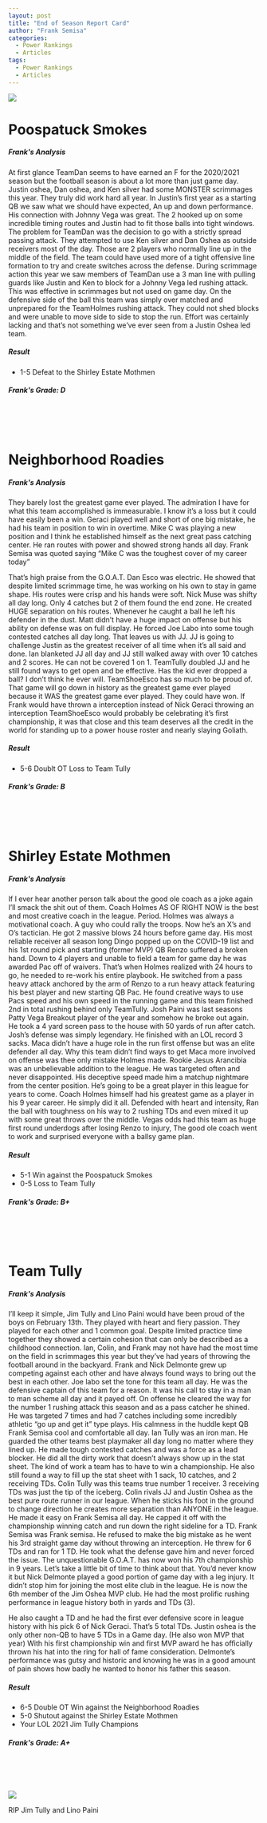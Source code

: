 ```yaml
---
layout: post
title: "End of Season Report Card"
author: "Frank Semisa"
categories:
  - Power Rankings
  - Articles
tags:
  - Power Rankings
  - Articles
---
```


<img src="https://lh3.googleusercontent.com/AQDjyB55aNsNdKjt7WIvUwgfvIaRB1ZchPQt-rzhDDFC_LXAf8xlJEXPEXjb5kkZhD-rWgppKYrXvImDhsByCyqwEz7ilPcWzbcDevlLhPBZB-BhKhYizsZj4bsyUccrX1c--hfXCQ=w2400">

# Poospatuck Smokes

##### Frank's Analysis
At first glance TeamDan seems to have earned an F for the 2020/2021 season but the football season is about a lot more than just game day. Justin oshea, Dan oshea, and Ken silver had some MONSTER scrimmages this year. They truly did work hard all year. In Justin’s first year as a starting QB we saw what we should have expected, An up and down performance. His connection with Johnny Vega was great. The 2 hooked up on some incredible timing routes and Justin had to fit those balls into tight windows. The problem for TeamDan was the decision to go with a strictly spread passing attack. They attempted to use Ken silver and Dan Oshea as outside receivers most of the day. Those are 2 players who normally line up in the middle of the field. The team could have used more of a tight offensive line formation to try and create switches across the defense. During scrimmage action this year we saw members of TeamDan use a 3 man line with pulling guards like Justin and Ken to block for a Johnny Vega led rushing attack. This was effective in scrimmages but not used on game day. On the defensive side of the ball this team was simply over matched and unprepared for the TeamHolmes rushing attack. They could not shed blocks and were unable to move side to side to stop the run. Effort was certainly lacking and that’s not something we’ve ever seen from a Justin Oshea led team. 

##### Result
- 1-5 Defeat to the Shirley Estate Mothmen

##### Frank's Grade: D
<br><br><br>

# Neighborhood Roadies

##### Frank's Analysis
They barely lost the greatest game ever played. The admiration I have for what this team accomplished is immeasurable. I know it’s a loss but it could have easily been a win. Geraci played well and short of one big mistake, he had his team in position to win in overtime. Mike C was playing a new position and I think he established himself as the next great pass catching center. He ran routes with power and showed strong hands all day. Frank Semisa was quoted saying “Mike C was the toughest cover of my career today”

That’s high praise from the G.O.A.T. Dan Esco was electric. He showed that despite limited scrimmage time, he was working on his own to stay in game shape. His routes were crisp and his hands were soft. Nick Muse was shifty all day long. Only 4 catches but 2 of them found the end zone. He created HUGE separation on his routes. Whenever he caught a ball he left his defender in the dust. Matt didn’t have a huge impact on offense but his ability on defense was on full display. He forced Joe Labo into some tough contested catches all day long. That leaves us with JJ. JJ is going to challenge Justin as the greatest receiver of all time when it’s all said and done. Ian blanketed JJ all day and JJ still walked away with over 10 catches and 2 scores. He can not be covered 1 on 1. TeamTully doubled JJ and he still found ways to get open and be effective. Has the kid ever dropped a ball? I don’t think he ever will. TeamShoeEsco has so much to be proud of. That game will go down in history as the greatest game ever played because it WAS the greatest game ever played. They could have won. If Frank would have thrown a interception instead of Nick Geraci throwing an interception TeamShoeEsco would probably be celebrating it’s first championship, it was that close and this team deserves all the credit in the world for standing up to a power house roster and nearly slaying Goliath.

##### Result
- 5-6 Doublt OT Loss to Team Tully

##### Frank's Grade: B
<br><br><br>


# Shirley Estate Mothmen

##### Frank's Analysis
If I ever hear another person talk about the good ole coach as a joke again I’ll smack the shit out of them. Coach Holmes AS OF RIGHT NOW is the best and most creative coach in the league. Period. Holmes was always a motivational coach. A guy who could rally the troops. Now he’s an X’s and O’s tactician. He got 2 massive blows 24 hours before game day. His most reliable receiver all season long Dingo popped up on the COVID-19 list and his 1st round pick and starting (former MVP) QB Renzo suffered a broken hand. Down to 4 players and unable to field a team for game day he was awarded Pac off of waivers. That’s when Holmes realized with 24 hours to go, he needed to re-work his entire playbook. He switched from a pass heavy attack anchored by the arm of Renzo to a run heavy attack featuring his best player and new starting QB Pac. He found creative ways to use Pacs speed and his own speed in the running game and this team finished 2nd in total rushing behind only TeamTully. Josh Paini was last seasons Patty Vega Breakout player of the year and somehow he broke out again. He took a 4 yard screen pass to the house with 50 yards of run after catch. Josh’s defense was simply legendary. He finished with an LOL record 3 sacks. Maca didn’t have a huge role in the run first offense but was an elite defender all day. Why this team didn’t find ways to get Maca more involved on offense was thee only mistake Holmes made. Rookie Jesus Arancibia was an unbelievable addition to the league. He was targeted often and never disappointed. His deceptive speed made him a matchup nightmare from the center position. He’s going to be a great player in this league for years to come. Coach Holmes himself had his greatest game as a player in his 9 year career. He simply did it all. Defended with heart and intensity, Ran the ball with toughness on his way to 2 rushing TDs and even mixed it up with some great throws over the middle. Vegas odds had this team as huge first round underdogs after losing Renzo to injury, The good ole coach went to work and surprised everyone with a ballsy game plan.

##### Result
- 5-1 Win against the Poospatuck Smokes
- 0-5 Loss to Team Tully

##### Frank's Grade: B+
<br><br><br>

# Team Tully

##### Frank's Analysis
I’ll keep it simple, Jim Tully and Lino Paini would have been proud of the boys on February 13th. They played with heart and fiery passion. They played for each other and 1 common goal. Despite limited practice time together they showed a certain cohesion that can only be described as a childhood connection. Ian, Colin, and Frank may not have had the most time on the field in scrimmages this year but they’ve had years of throwing the football around in the backyard. Frank and Nick Delmonte grew up competing against each other and have always found ways to bring out the best in each other. Joe labo set the tone for this team all day. He was the defensive captain of this team for a reason. It was his call to stay in a man to man scheme all day and it payed off. On offense he cleared the way for the number 1 rushing attack this season and as a pass catcher he shined. He was targeted 7 times and had 7 catches including some incredibly athletic “go up and get it” type plays. His calmness in the huddle kept QB Frank Semisa cool and comfortable all day. Ian Tully was an iron man. He guarded the other teams best playmaker all day long no matter where they lined up. He made tough contested catches and was a force as a lead blocker. He did all the dirty work that doesn’t always show up in the stat sheet. The kind of work a team has to have to win a championship. He also still found a way to fill up the stat sheet with 1 sack, 10 catches, and 2 receiving TDs. Colin Tully was this teams true number 1 receiver. 3 receiving TDs was just the tip of the iceberg. Colin rivals JJ and Justin Oshea as the best pure route runner in our league. When he sticks his foot in the ground to change direction he creates more separation than ANYONE in the league. He made it easy on Frank Semisa all day. He capped it off with the championship winning catch and run down the right sideline for a TD. Frank Semisa was Frank semisa. He refused to make the big mistake as he went his 3rd straight game day without throwing an interception. He threw for 6 TDs and ran for 1 TD. He took what the defense gave him and never forced the issue. The unquestionable G.O.A.T. has now won his 7th championship in 9 years. Let’s take a little bit of time to think about that. You’d never know it but Nick Delmonte played a good portion of game day with a leg injury.  It didn’t stop him for joining the most elite club in the league. He is now the 6th member of the Jim Oshea MVP club. He had the most prolific rushing performance in league history both in yards and TDs (3).

He also caught a TD and he had the first ever defensive score in league history with his pick 6 of Nick Geraci. That’s 5 total TDs. Justin oshea is the only other non-QB to have 5 TDs in a Game day. (He also won MVP that year) With his first championship win and first MVP award he has officially thrown his hat into the ring for hall of fame consideration. Delmonte’s performance was gutsy and historic and knowing he was in a good amount of pain shows how badly he wanted to honor his father this season.

##### Result
- 6-5 Double OT Win against the Neighborhood Roadies
- 5-0 Shutout against the Shirley Estate Mothmen
- Your LOL 2021 Jim Tully Champions

##### Frank's Grade: A+
<br><br><br>

<img src="https://lh3.googleusercontent.com/-XdSE9seXiitt-1k_S121sThWAgu79tt_8p86Tuz542VWAaUVJS1Q3F5evSzwc8LKz-PAnZYtXRlrK1aTfr-nJMDdWK3lcBHCFwxITow7VcrhVe62BttBTA5t99Qq6cssQX0THwupA=w2400">

RIP Jim Tully and Lino Paini 

